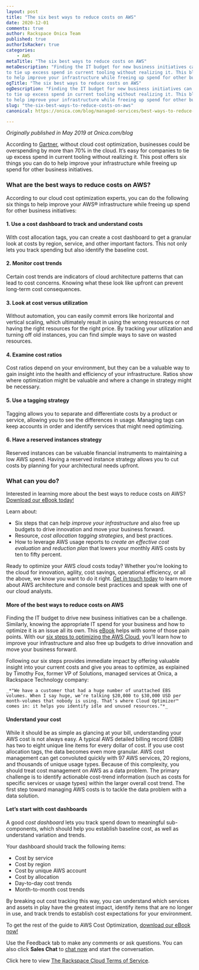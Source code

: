 ```yaml
---
layout: post
title: "The six best ways to reduce costs on AWS"
date: 2020-12-01
comments: true
author: Rackspace Onica Team
published: true
authorIsRacker: true
categories:
    - AWS
metaTitle: "The six best ways to reduce costs on AWS"
metaDescription: "Finding the IT budget for new business initiatives can be a handful. It’s easy for companies 
to tie up excess spend in current tooling without realizing it. This blogpost offers you six things you can do 
to help improve your infrastructure while freeing up spend for other business initiatives."
ogTitle: "The six best ways to reduce costs on AWS"
ogDescription: "Finding the IT budget for new business initiatives can be a handful. It’s easy for companies 
to tie up excess spend in current tooling without realizing it. This blogpost offers you six things you can do 
to help improve your infrastructure while freeing up spend for other business initiatives."
slug: "the-six-best-ways-to-reduce-costs-on-aws"
canonical: https://onica.com/blog/managed-services/best-ways-to-reduce-costs-in-aws/ 

---
```


*Originally published in May 2019 at Onica.com/blog*

According to [Gartner](https://www.gartner.com/en), without cloud cost optimization,
businesses could be overspending by more than 70% in the cloud. It’s easy for companies to
tie up excess spend in current tooling without realizing it. This post offers six things
you can do to help improve your infrastructure while freeing up spend for other business
initiatives.

<!--more-->

### What are the best ways to reduce costs on AWS?

According to our cloud cost optimization experts, you can do the following six things to help improve your 
AWS&reg; infrastructure while freeing up spend for other business initiatives:

#### 1. Use a cost dashboard to track and understand costs

With cost allocation tags, you can create a cost dashboard to get a granular look at costs by region, 
service, and other important factors. This not only lets you track spending but also 
identify the baseline cost.

#### 2. Monitor cost trends

Certain cost trends are indicators of cloud architecture patterns that can lead to cost concerns. 
Knowing what these look like upfront can prevent long-term cost consequences.

#### 3. Look at cost versus utilization

Without automation, you can easily commit errors like horizontal and vertical scaling, which ultimately 
result in using the wrong resources or not having the right resources for the right price. By tracking your 
utilization and turning off old instances, you can find simple ways to save on wasted resources.

#### 4. Examine cost ratios

Cost ratios depend on your environment, but they can be a valuable way to gain insight into the health 
and efficiency of your infrastructure. Ratios show where optimization might be valuable and where a change 
in strategy might be necessary.

#### 5. Use a tagging strategy

Tagging allows you to separate and differentiate costs by a product or service, allowing you to see 
the differences in usage. Managing tags can keep accounts in order and identify services that might need 
optimizing.

#### 6. Have a reserved instances strategy

Reserved instances can be valuable financial instruments to maintaining a low AWS spend. Having a 
reserved instance strategy allows you to cut costs by planning for your architectural needs upfront.

### What can you do?

Interested in learning more about the best ways to reduce costs on AWS? [Download our eBook today!](https://insights.onica.com/costoptimization2019)

Learn about:

+ Six steps that can *help improve your infrastructure* and also free up budgets to drive innovation and 
move your business forward.
+ Resource, *cost allocation tagging strategies*, and best practices. 
+ How to leverage AWS usage reports to *create an effective cost evaluation* and *reduction plan* that lowers 
your monthly AWS costs by ten to fifty percent.

Ready to optimize your AWS cloud costs today? Whether you’re looking to the cloud for innovation, agility, 
cost savings, operational efficiency, or all the above, we know you want to do it right.
[Get in touch today](https://onica.com/contact/) to learn more about AWS architecture and console best practices
and speak with one of our cloud analysts.

#### More of the best ways to reduce costs on AWS

Finding the IT budget to drive new business initiatives can be a challenge. Similarly, knowing the appropriate 
IT spend for your business and how to optimize it is an issue all its own. This
[eBook](https://insights.onica.com/costoptimization2019) helps with some of those pain points. With our
[six steps to optimizing the AWS Cloud](https://docs.rackspace.com/blog/top-six-best-practices-to-optimize-costs-on-aws/),
you’ll learn how to improve your infrastructure and also free up budgets to
drive innovation and move your business forward.

Following our six steps provides immediate impact by offering valuable insight into your current costs and 
give you areas to optimize, as explained by Timothy Fox, former VP of Solutions, managed services at Onica, 
a Rackspace Technology company:  

    _*"We have a customer that had a huge number of unattached EBS
    volumes. When I say huge, we’re talking $20,000 to $30,000 USD per
    month-volumes that nobody is using. That’s where Cloud Optimizer™
    comes in: it helps you identify idle and unused resources."*_

#### Understand your cost

While it should be as simple as glancing at your bill, understanding your AWS cost
is not always easy. A typical AWS detailed billing record (DBR) has
two to eight unique line items for every dollar of cost. If you use cost
allocation tags, the data becomes even more granular.  AWS cost management can
get convoluted quickly with 97 AWS services, 20 regions, and thousands of unique usage types.
Because of this complexity, you should treat cost management on AWS as a data
problem. The primary challenge is to identify actionable cost-trend information
(such as costs for specific services or usage types) within the larger
overall cost trend. The first step toward managing AWS costs is to tackle the
data problem with a data solution.

#### Let’s start with cost dashboards

A good *cost dashboard* lets you track spend down to meaningful sub-components,
which should help you establish baseline cost, as well as understand variation and trends.

Your dashboard should track the following items:

+ Cost by service
+ Cost by region
+ Cost by unique AWS account
+ Cost by allocation
+ Day-to-day cost trends
+ Month-to-month cost trends

By breaking out cost tracking this way, you can understand which
services and assets in play have the greatest impact, identify items that are no
longer in use, and track trends to establish cost expectations for your
environment.

To get the rest of the guide to AWS Cost Optimization, [download our eBook now!](https://insights.onica.com/costoptimization2019)

Use the Feedback tab to make any comments or ask questions. You can also click
**Sales Chat** to [chat now](https://www.rackspace.com/) and start the conversation.

Click here to view [The Rackspace Cloud Terms of Service](https://www.rackspace.com/cloud/legal/).
